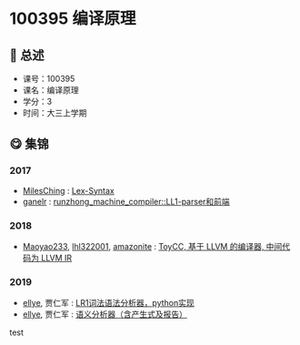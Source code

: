 # 100395 编译原理

## :rocket: 总述

* 课号：100395
* 课名：编译原理
* 学分：3
* 时间：大三上学期

## :yum: 集锦

### 2017

* [MilesChing](https://github.com/MilesChing) : [Lex-Syntax](https://github.com/MilesChing/EZCompiler)
* [ganelr](https://github.com/ganler) : [runzhong_machine_compiler::LL1-parser和前端](https://github.com/ganler/runzhong_machine_compiler) 

### 2018

* [Maoyao233](https://github.com/Maoyao233), [lhl322001](https://github.com/lhl322001), [amazonite](https://gitee.com/amazonite) : [ToyCC, 基于 LLVM 的编译器, 中间代码为 LLVM IR](https://github.com/Maoyao233/ToyCC)

### 2019
* [ellye](https://github.com/watermellye), 贾仁军 : [LR1词法语法分析器，python实现](https://github.com/watermellye/Compilers_SyntacticAnalysis)
* [ellye](https://github.com/watermellye), 贾仁军 : [语义分析器（含产生式及报告）](https://github.com/watermellye/Compilers_SemanticParser)

test